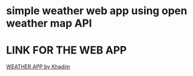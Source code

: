 <h1>simple weather web app using open weather map API</h1>
<h1>LINK FOR THE WEB APP</h1>
<a href="https://khadimmbaye0.github.io/WEATHER_WEB-APP_WITH_JS/">WEATHER APP by Khadim</a>
